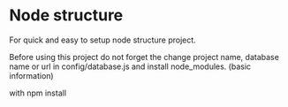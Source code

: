 
# Node structure

For quick and easy to setup node structure project.

Before using this project do not forget the change project name, database name or url in config/database.js and install node_modules. (basic information)

with npm install
